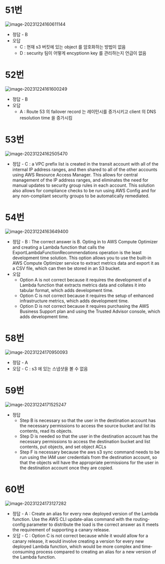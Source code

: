 # 51번

![image-20231224160611144](images/20231224_examtopic_sap_51-60/image-20231224160611144.png)

- 정답 - B
- 오답 
  - C : 현재 s3 버킷에 있는 object 를 암호화하는 방법이 없음
  - D : security 팀이 어떻게 encyptionn key 를 관리하는지 언급이 없음

# 52번

![image-20231224161600249](images/20231224_examtopic_sap_51-60/image-20231224161600249.png)

- 정답 - B
- 오답
  - A : Route 53 의 failover record 는 레이턴시를 증가시키고 client 의 DNS resolution time 을 증가시킴

# 53번

![image-20231224162505470](images/20231224_examtopic_sap_51-60/image-20231224162505470.png)

- 정답 - C : a VPC prefix list is created in the transit account with all of the internal IP address ranges, and then shared to all of the other accounts using AWS Resource Access Manager. This allows for central management of the IP address ranges, and eliminates the need for manual updates to security group rules in each account. This solution also allows for compliance checks to be run using AWS Config and for any non-compliant security groups to be automatically remediated.

# 54번

![image-20231224163649400](images/20231224_examtopic_sap_51-60/image-20231224163649400.png)

- 정답 - B : The correct answer is B. Opting in to AWS Compute Optimizer and creating a Lambda function that calls the ExportLambdaFunctionRecommendations operation is the least development time solution. This option allows you to use the built-in AWS Compute Optimizer service to extract metrics data and export it as a CSV file, which can then be stored in an S3 bucket.
- 오답
  - Option A is not correct because it requires the development of a Lambda function that extracts metrics data and collates it into tabular format, which adds development time. 
  - Option C is not correct because it requires the setup of enhanced infrastructure metrics, which adds development time. 
  - Option D is not correct because it requires purchasing the AWS Business Support plan and using the Trusted Advisor console, which adds development time.

# 58번 

![image-20231224170950093](images/20231224_examtopic_sap_51-60/image-20231224170950093.png)

- 정답 - A 
- 오답 - C : s3 에 있는 스냅샷을 볼 수 없음

# 59번

![image-20231224171525247](images/20231224_examtopic_sap_51-60/image-20231224171525247.png)

- 정답
  - Step B is necessary so that the user in the destination account has the necessary permissions to access the source bucket and list its contents, read its objects. 
  - Step D is needed so that the user in the destination account has the necessary permissions to access the destination bucket and list contents, put objects, and set object ACLs 
  - Step F is necessary because the aws s3 sync command needs to be run using the IAM user credentials from the destination account, so that the objects will have the appropriate permissions for the user in the destination account once they are copied.

# 60번

![image-20231224173127282](images/20231224_examtopic_sap_51-60/image-20231224173127282.png)

- 정답 - A : Create an alias for every new deployed version of the Lambda function. Use the AWS CLI update-alias command with the routing-config parameter to distribute the load is the correct answer as it meets the requirement of supporting a canary release. 
- 오답 - C : Option C is not correct because while it would allow for a canary release, it would involve creating a version for every new deployed Lambda function, which would be more complex and time-consuming process compared to creating an alias for a new version of the Lambda function.